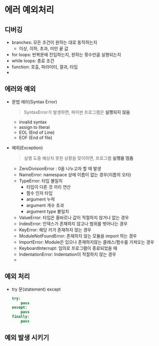 # 에러 예외처리

## 디버깅

- branches: 모든 조건이 원하는 대로 동작하는지
  - 이상, 이하, 초과, 미만 끝 값
- for loops: 반복문에 진입하는지, 원하는 횟수만큼 실행되는지
- while loops: 종료 조건
- function: 호출, 파라미터, 결과, 타입
- 

## 에러와 예외

- 문법 에러(Syntax Error)

  > SyntaxError가 발생하면, 파이썬 프로그램은 **실행되지 않음**

  - invalid syntax
  - assign to literal
  - EOL (End of Line)
  - EOF (End of file)

- 예외(Exception)

  > 실행 도중 예상치 못한 상황을 맞이하면, 프로그램 **실행을 멈춤**

  - ZeroDivisionError : 0을 나누고자 할 때 발생
  - NameError: namespace 상에 이름이 없는 경우(이름의 오타)
  - TypeError: 타입 불일치
    - 타입이 다른 것 끼리 연산
    - 함수 인자 타입
    - argument 누락
    - argument 개수 초과
    - argument type 불일치
  - ValueError: 타입은 올바르나 값이 적절하지 않거나 없는 경우
  - IndexError: 인덱스가 존재하지 않고나 범위를 벗어나는 경우
  - KeyError: 해당 키가 존재하지 않는 경우
  - ModuleNotFoundError: 존재하지 않는 모듈을 import 하는 경우
  - ImportError: Module은 있으나 존재하지않는 클래스/함수를 가져오는 경우
  - KeyboardInterrupt: 임의로 프로그램이 종료되었을 때
  - IndentationError: Indentation이 적절하지 않는 경우
  - 

## 예외 처리

- try 문(statement) except

  ```python
  try:
      pass
  except:
      pass
  finally:
      pass
  ```

  

## 예외 발생 시키기

